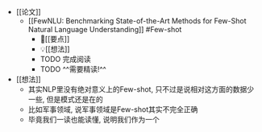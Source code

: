 - [[论文]]
	- [[FewNLU: Benchmarking State-of-the-Art Methods for Few-Shot Natural Language Understanding]] #Few-shot
		- 📌[[要点]]
		- 💡[[想法]]
		- TODO 完成阅读
		- TODO ^^需要精读!^^
- [[想法]]
	- 其实NLP里没有绝对意义上的Few-shot, 只不过是说相对这方面的数据少一些, 但是模式还是在的
	- 比如军事领域, 说军事领域是Few-shot其实不完全正确
	- 毕竟我们一读也能读懂, 说明我们作为一个